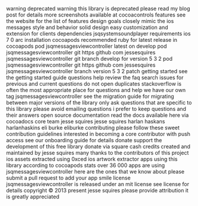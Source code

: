 warning deprecated warning this library is deprecated please read my blog post for details more screenshots available at cocoacontrols features see the website for the list of features design goals closely mimic the ios messages style and behavior solid design easy customization and extension for clients dependencies jsqsystemsoundplayer requirements ios 7 0 arc installation cocoapods recommended ruby for latest release in cocoapods pod jsqmessagesviewcontroller latest on develop pod jsqmessagesviewcontroller git https github com jessesquires jsqmessagesviewcontroller git branch develop for version 5 3 2 pod jsqmessagesviewcontroller git https github com jessesquires jsqmessagesviewcontroller branch version 5 3 2 patch getting started see the getting started guide questions help review the faq search issues for previous and current questions do not open duplicates stackoverflow is often the most appropriate place for questions and help we have our own tag jsqmessagesviewcontroller see the migration guide for migrating between major versions of the library only ask questions that are specific to this library please avoid emailing questions i prefer to keep questions and their answers open source documentation read the docs available here via cocoadocs core team jesse squires jesse squires harlan haskans harlanhaskins eli burke eliburke contributing please follow these sweet contribution guidelines interested in becoming a core contributor with push access see our onboarding guide for details donate support the development of this free library donate via square cash credits created and maintained by jesse squires many thanks to the contributors of this project ios assets extracted using 0xced ios artwork extractor apps using this library according to cocoapods stats over 36 000 apps are using jsqmessagesviewcontroller here are the ones that we know about please submit a pull request to add your app smile license jsqmessagesviewcontroller is released under an mit license see license for details copyright © 2013 present jesse squires please provide attribution it is greatly appreciated